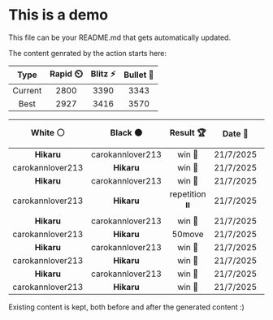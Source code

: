 # This is a demo

This file can be your README.md that gets automatically updated.

The content genrated by the action starts here:

<!--START_SECTION:chessStats-->
<!-- Automatically generated with https://github.com/Balastrong/chess-stats-action -->

| Type | Rapid ⏲️ | Blitz ⚡ | Bullet 🔫 |
|:---:|:---:|:---:|:---:|
| Current | 2800 | 3390 | 3343 |
| Best | 2927 | 3416 | 3570 |

| White ⚪ | Black ⚫ | Result 🏆 | Date 📅 | Position 🗺️ | Type 🕕 |
|:---:|:---:|:---:|:---:|:---:|:---:|
| **Hikaru** | carokannlover213 | win 🥇 | 21/7/2025 | <a href="http://www.ee.unb.ca/cgi-bin/tervo/fen.pl?select=3B4/3P4/p3k3/3R4/6p1/P3PnP1/2K5/8 b - - 0 62">Link</a> | Blitz |
| carokannlover213 | **Hikaru** | win 🥇 | 21/7/2025 | <a href="http://www.ee.unb.ca/cgi-bin/tervo/fen.pl?select=6R1/8/p5r1/2p3k1/2P5/3K4/P5p1/8 w - - 2 48">Link</a> | Blitz |
| **Hikaru** | carokannlover213 | win 🥇 | 21/7/2025 | <a href="http://www.ee.unb.ca/cgi-bin/tervo/fen.pl?select=2R5/5pk1/P3p1p1/K5P1/5P2/4P3/8/1r6 b - - 20 62">Link</a> | Blitz |
| carokannlover213 | **Hikaru** | repetition ⏸️ | 21/7/2025 | <a href="http://www.ee.unb.ca/cgi-bin/tervo/fen.pl?select=6k1/8/2PnNbQ1/3n4/7p/1P5P/7q/3K4 b - - 8 48">Link</a> | Blitz |
| **Hikaru** | carokannlover213 | win 🥇 | 21/7/2025 | <a href="http://www.ee.unb.ca/cgi-bin/tervo/fen.pl?select=5r2/Q3n1k1/p1b1pq2/b5B1/1p1PP2P/P4P1R/1P2K1P1/R7 b - - 1 24">Link</a> | Blitz |
| carokannlover213 | **Hikaru** | 50move  | 21/7/2025 | <a href="http://www.ee.unb.ca/cgi-bin/tervo/fen.pl?select=8/8/8/8/2k5/4r3/2K5/1N6 w - - 100 133">Link</a> | Blitz |
| **Hikaru** | carokannlover213 | win 🥇 | 21/7/2025 | <a href="http://www.ee.unb.ca/cgi-bin/tervo/fen.pl?select=8/2p5/1kP4p/bP6/3P2b1/3BK3/7P/7R b - - 1 39">Link</a> | Blitz |
| carokannlover213 | **Hikaru** | win 🥇 | 21/7/2025 | <a href="http://www.ee.unb.ca/cgi-bin/tervo/fen.pl?select=8/5pkp/1p3r2/p4p2/PP6/4P3/1Q3Kb1/1B1q4 w - - 0 34">Link</a> | Blitz |
| **Hikaru** | carokannlover213 | win 🥇 | 21/7/2025 | <a href="http://www.ee.unb.ca/cgi-bin/tervo/fen.pl?select=rnbq2k1/1p2b2Q/p3pr1p/2pn4/3P3P/3B1N2/PP3PP1/RN2K2R b KQ - 1 14">Link</a> | Blitz |
| carokannlover213 | **Hikaru** | win 🥇 | 21/7/2025 | <a href="http://www.ee.unb.ca/cgi-bin/tervo/fen.pl?select=8/2P5/6kp/p1P1p3/4pq2/6p1/5P2/1q2QK2 w - - 0 49">Link</a> | Blitz |

<!--END_SECTION:chessStats-->

Existing content is kept, both before and after the generated content :)
